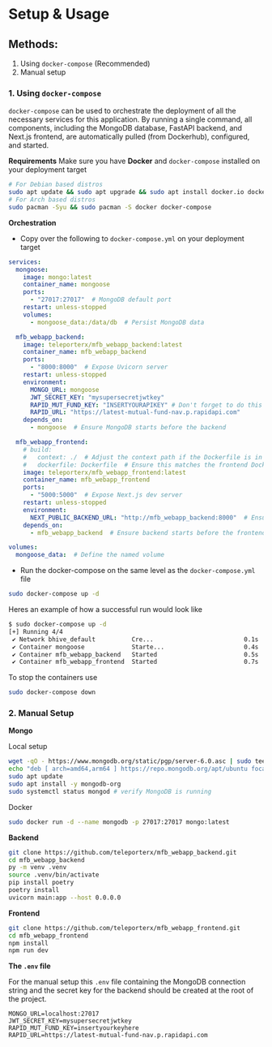 # Setup & Usage

## Methods:
1. Using `docker-compose` (Recommended)
2. Manual setup


### 1. Using `docker-compose`

`docker-compose` can be used to orchestrate the deployment of all the necessary services for this application. By running a single command, all components, including the MongoDB database, FastAPI backend, and Next.js frontend, are automatically pulled (from Dockerhub), configured, and started.


**Requirements**
Make sure you have **Docker** and `docker-compose` installed on your deployment target

```bash
# For Debian based distros
sudo apt update && sudo apt upgrade && sudo apt install docker.io docker-compose
# For Arch based distros
sudo pacman -Syu && sudo pacman -S docker docker-compose
```

**Orchestration**

- Copy over the following to `docker-compose.yml` on your deployment target

```yml
services:
  mongoose:
    image: mongo:latest
    container_name: mongoose
    ports:
      - "27017:27017"  # MongoDB default port
    restart: unless-stopped
    volumes:
      - mongoose_data:/data/db  # Persist MongoDB data

  mfb_webapp_backend:
    image: teleporterx/mfb_webapp_backend:latest
    container_name: mfb_webapp_backend
    ports:
      - "8000:8000"  # Expose Uvicorn server
    restart: unless-stopped
    environment:
      MONGO_URL: mongoose
      JWT_SECRET_KEY: "mysupersecretjwtkey"
      RAPID_MUT_FUND_KEY: "INSERTYOURAPIKEY" # Don't forget to do this
      RAPID_URL: "https://latest-mutual-fund-nav.p.rapidapi.com"
    depends_on:
      - mongoose  # Ensure MongoDB starts before the backend

  mfb_webapp_frontend:
    # build:
    #   context: ./  # Adjust the context path if the Dockerfile is in a subdirectory
    #   dockerfile: Dockerfile  # Ensure this matches the frontend Dockerfile name
    image: teleporterx/mfb_webapp_frontend:latest
    container_name: mfb_webapp_frontend
    ports:
      - "5000:5000"  # Expose Next.js dev server
    restart: unless-stopped
    environment:
      NEXT_PUBLIC_BACKEND_URL: "http://mfb_webapp_backend:8000"  # Ensure the frontend can access the backend
    depends_on:
      - mfb_webapp_backend  # Ensure backend starts before the frontend

volumes:
  mongoose_data:  # Define the named volume
```

- Run the docker-compose on the same level as the `docker-compose.yml` file

```bash
sudo docker-compose up -d
```

Heres an example of how a successful run would look like
```bash
$ sudo docker-compose up -d
[+] Running 4/4
 ✔ Network bhive_default          Cre...                         0.1s
 ✔ Container mongoose             Starte...                      0.4s
 ✔ Container mfb_webapp_backend   Started                        0.5s
 ✔ Container mfb_webapp_frontend  Started                        0.7s
```

To stop the containers use 

```bash
sudo docker-compose down
```

### 2. Manual Setup

**Mongo**

Local setup
```bash
wget -qO - https://www.mongodb.org/static/pgp/server-6.0.asc | sudo tee /etc/apt/trusted.gpg.d/mongodb.asc
echo "deb [ arch=amd64,arm64 ] https://repo.mongodb.org/apt/ubuntu focal/mongodb-org/6.0 multiverse" | sudo tee /etc/apt/sources.list.d/mongodb-org-6.0.list
sudo apt update
sudo apt install -y mongodb-org
sudo systemctl status mongod # verify MongoDB is running
```

Docker
```bash
sudo docker run -d --name mongodb -p 27017:27017 mongo:latest
```

**Backend**

```bash
git clone https://github.com/teleporterx/mfb_webapp_backend.git
cd mfb_webapp_backend
py -m venv .venv
source .venv/bin/activate
pip install poetry
poetry install
uvicorn main:app --host 0.0.0.0
```

**Frontend**

```bash
git clone https://github.com/teleporterx/mfb_webapp_frontend.git
cd mfb_webapp_frontend
npm install
npm run dev
```

**The `.env` file**

For the manual setup this `.env` file containing the MongoDB connection string and the secret key for the backend should be created at the root of the project.

```env
MONGO_URL=localhost:27017
JWT_SECRET_KEY=mysupersecretjwtkey
RAPID_MUT_FUND_KEY=insertyourkeyhere
RAPID_URL=https://latest-mutual-fund-nav.p.rapidapi.com
```